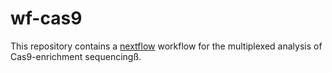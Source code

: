 # wf-cas9

This repository contains a [nextflow](https://www.nextflow.io/) workflow
for the multiplexed analysis of Cas9-enrichment sequencingß. 